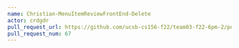 ```yaml
---
name: Christian-MenuItemReviewFrontEnd-Delete
actor: crdgdr
pull_request_url: https://github.com/ucsb-cs156-f22/team03-f22-6pm-2/pull/67
pull_request_num: 67
---
```

